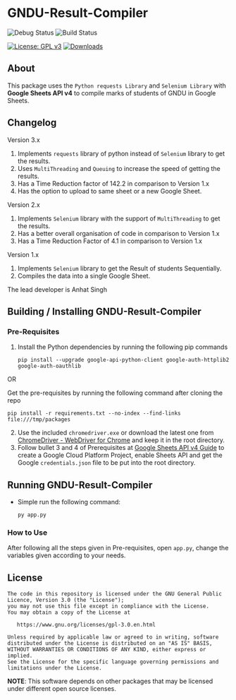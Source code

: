 # GNDU-Result-Compiler

![Debug Status](https://github.com/anhatsingh/GNDU-Result-Compiler/actions/workflows/python-package2.yml/badge.svg?branch=v3)
![Build Status](https://github.com/anhatsingh/GNDU-Result-Compiler/actions/workflows/python-package.yml/badge.svg?branch=v3)

[![License: GPL v3](https://img.shields.io/badge/License-GPLv3-blue.svg)](https://www.gnu.org/licenses/gpl-3.0)
[![Downloads](https://img.shields.io/badge/download-all%20releases-brightgreen.svg)](https://github.com/anhatsingh/GNDU-Result-Compiler/releases/)

## About

This package uses the `Python requests Library` and `Selenium Library`
with **Google Sheets API v4** to compile marks of students of GNDU in Google Sheets.

## Changelog
Version 3.x
1. Implements `requests` library of python instead of `Selenium` library to get the results.
2. Uses `MultiThreading` and `Queuing` to increase the speed of getting the results.
3. Has a Time Reduction factor of 142.2 in comparison to Version 1.x
4. Has the option to upload to same sheet or a new Google Sheet.

Version 2.x
1. Implements `Selenium` library with the support of `MultiThreading` to get the results.
2. Has a better overall organisation of code in comparison to Version 1.x
3. Has a Time Reduction Factor of 4.1 in comparison to Version 1.x

Version 1.x
1. Implements `Selenium` library to get the Result of students Sequentially.
2. Compiles the data into a single Google Sheet.

The lead developer is Anhat Singh

## Building / Installing GNDU-Result-Compiler

### Pre-Requisites
1. Install the Python dependencies by running the following pip commands
    ```
    pip install --upgrade google-api-python-client google-auth-httplib2 google-auth-oauthlib    
    ```
    
OR

Get the pre-requisites by running the following command after cloning the repo

    pip install -r requirements.txt --no-index --find-links file:///tmp/packages
    
2. Use the included `chromedriver.exe` or download the latest one from [ChromeDriver - WebDriver for Chrome](https://chromedriver.chromium.org/) and keep it in the root directory.
3. Follow bullet 3 and 4 of Prerequisites at [Google Sheets API v4 Guide](https://developers.google.com/sheets/api/quickstart/python) to create a Google Cloud Platform Project, enable Sheets API and get the Google `credentials.json` file to be put into the root directory.

## Running GNDU-Result-Compiler

* Simple run the following command:
    ```
    py app.py
    ```
### How to Use
After following all the steps given in Pre-requisites, open `app.py`, change the variables given according to your needs.

## License

    The code in this repository is licensed under the GNU General Public Licence, Version 3.0 (the "License");
    you may not use this file except in compliance with the License.
    You may obtain a copy of the License at

       https://www.gnu.org/licenses/gpl-3.0.en.html

    Unless required by applicable law or agreed to in writing, software
    distributed under the License is distributed on an "AS IS" BASIS,
    WITHOUT WARRANTIES OR CONDITIONS OF ANY KIND, either express or implied.
    See the License for the specific language governing permissions and
    limitations under the License.

**NOTE**: This software depends on other packages that may be licensed under different open source licenses.
